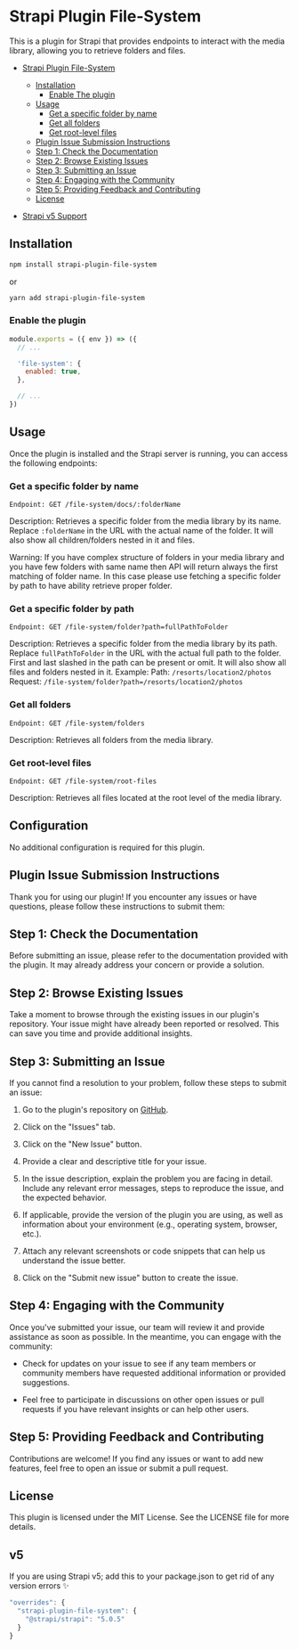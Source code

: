 # Strapi Plugin File-System

This is a plugin for Strapi that provides endpoints to interact with the media library, allowing you to retrieve folders and files.

- [Strapi Plugin File-System](#strapi-plugin-file-system)
  - [Installation](#installation)
    - [Enable The plugin](#enable-the-plugin)
  - [Usage](#usage)
    - [Get a specific folder by name](#get-a-specific-folder-by-name)
    - [Get all folders](#get-all-folders)
    - [Get root-level files](#get-root-level-files)
  - [Plugin Issue Submission Instructions](#plugin-issue-submission-instructions)
  - [Step 1: Check the Documentation](#step-1-check-the-documentation)
  - [Step 2: Browse Existing Issues](#step-2-browse-existing-issues)
  - [Step 3: Submitting an Issue](#step-3-submitting-an-issue)
  - [Step 4: Engaging with the Community](#step-4-engaging-with-the-community)
  - [Step 5: Providing Feedback and Contributing](#step-5-providing-feedback-and-contributing)
  - [License](#license)


 - [Strapi v5 Support](#v5)

## Installation

```bash
npm install strapi-plugin-file-system
```

or

```bash
yarn add strapi-plugin-file-system
```

### Enable the plugin

```javascript
module.exports = ({ env }) => ({
  // ...

  'file-system': {
    enabled: true,
  },

  // ...
})
```

## Usage

Once the plugin is installed and the Strapi server is running, you can access the following endpoints:

### Get a specific folder by name

```
Endpoint: GET /file-system/docs/:folderName
```

Description: Retrieves a specific folder from the media library by its name. Replace `:folderName` in the URL with the actual name of the folder.
It will also show all children/folders nested in it and files.

Warning: If you have complex structure of folders in your media library and you have few folders with same name then API will return always the first matching of folder name. In this case please use fetching a specific folder by path to have ability retrieve proper folder.

### Get a specific folder by path

```
Endpoint: GET /file-system/folder?path=fullPathToFolder
```

Description: Retrieves a specific folder from the media library by its path. Replace `fullPathToFolder` in the URL with the actual full path to the folder. First and last slashed in the path can be present or omit.
It will also show all files and folders nested in it.
Example:
Path: `/resorts/location2/photos`
Request: `/file-system/folder?path=/resorts/location2/photos`

### Get all folders

```
Endpoint: GET /file-system/folders
```

Description: Retrieves all folders from the media library.

### Get root-level files

```
Endpoint: GET /file-system/root-files
```

Description: Retrieves all files located at the root level of the media library.

## Configuration

No additional configuration is required for this plugin.

## Plugin Issue Submission Instructions

Thank you for using our plugin! If you encounter any issues or have questions, please follow these instructions to submit them:

## Step 1: Check the Documentation

Before submitting an issue, please refer to the documentation provided with the plugin. It may already address your concern or provide a solution.

## Step 2: Browse Existing Issues

Take a moment to browse through the existing issues in our plugin's repository. Your issue might have already been reported or resolved. This can save you time and provide additional insights.

## Step 3: Submitting an Issue

If you cannot find a resolution to your problem, follow these steps to submit an issue:

1. Go to the plugin's repository on [GitHub](https://github.com/dej10/strapi-plugin-file-system).

2. Click on the "Issues" tab.

3. Click on the "New Issue" button.

4. Provide a clear and descriptive title for your issue.

5. In the issue description, explain the problem you are facing in detail. Include any relevant error messages, steps to reproduce the issue, and the expected behavior.

6. If applicable, provide the version of the plugin you are using, as well as information about your environment (e.g., operating system, browser, etc.).

7. Attach any relevant screenshots or code snippets that can help us understand the issue better.

8. Click on the "Submit new issue" button to create the issue.

## Step 4: Engaging with the Community

Once you've submitted your issue, our team will review it and provide assistance as soon as possible. In the meantime, you can engage with the community:

- Check for updates on your issue to see if any team members or community members have requested additional information or provided suggestions.

- Feel free to participate in discussions on other open issues or pull requests if you have relevant insights or can help other users.

## Step 5: Providing Feedback and Contributing

Contributions are welcome! If you find any issues or want to add new features, feel free to open an issue or submit a pull request.

## License

This plugin is licensed under the MIT License. See the LICENSE file for more details.


## v5

If you are using Strapi v5; add this to your package.json to get rid of any version errors ✨

```javascript
"overrides": {
  "strapi-plugin-file-system": {
    "@strapi/strapi": "5.0.5"
  }
}
```
